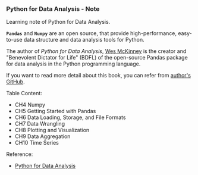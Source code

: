 ### Python for Data Analysis - Note

Learning note of Python for Data Analysis.

 **`Pandas`** and **`Numpy`** are an open source, that provide high-performance, easy-to-use data structure and data analysis tools for Python.

The author of *Python for Data Analysis*, [Wes McKinney](https://en.wikipedia.org/wiki/Wes_McKinney) is the creator and "Benevolent Dictator for Life" (BDFL) of the open-source Pandas package for data analysis in the Python programming language.

If you want to read more detail about this book, you can refer from [author's GitHub](https://github.com/hengbinxu/pydata-book).

Table Content:
- CH4 Numpy
- CH5 Getting Started with Pandas
- CH6 Data Loading, Storage, and File Formats
- CH7 Data Wrangling
- CH8 Plotting and Visualization
- CH9 Data Aggregation
- CH10 Time Series

Reference:
- [Python for Data Analysis](https://www.amazon.com/Python-Data-Analysis-Wrangling-IPython/dp/1449319793)

